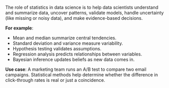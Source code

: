 The role of statistics in data science is to help data scientists understand and summarize data, uncover patterns, validate models, handle uncertainty (like missing or noisy data), and make evidence-based decisions.

**For example**:

- Mean and median summarize central tendencies.
- Standard deviation and variance measure variability.
- Hypothesis testing validates assumptions.
- Regression analysis predicts relationships between variables.
- Bayesian inference updates beliefs as new data comes in.

**Use case**: A marketing team runs an A/B test to compare two email campaigns. Statistical methods help determine whether the difference in click-through rates is real or just a coincidence. 